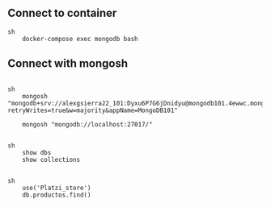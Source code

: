 ## Connect to container

```
sh
    docker-compose exec mongodb bash
```

## Connect with mongosh

```

sh 
    mongosh "mongodb+srv://alexgsierra22_101:Dyxu6P7G6jDnidyu@mongodb101.4ewwc.mongodb.net/?retryWrites=true&w=majority&appName=MongoDB101"

    mongosh "mongodb://localhost:27017/"
```

```

sh 
    show dbs
    show collections
```

```

sh 
    use('Platzi_store')
    db.productos.find()
```